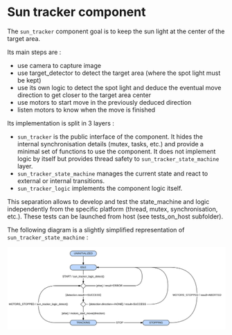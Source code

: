 # Sun tracker component

The `sun_tracker` component goal is to keep the sun light at the center of the target area.

Its main steps are :
- use camera to capture image
- use target_detector to detect the target area (where the spot light must be kept)
- use its own logic to detect the spot light and
deduce the eventual move direction to get closer to the target area center
- use motors to start move in the previously deduced direction
- listen motors to know when the move is finished

Its implementation is split in 3 layers :
- `sun_tracker` is the public interface of the component. It hides the internal synchronisation details
(mutex, tasks, etc.) and provide a minimal set of functions to use the component.
It does not implement logic by itself but provides thread safety to `sun_tracker_state_machine` layer.
- `sun_tracker_state_machine` manages the current state and react to external or internal transitions.
- `sun_tracker_logic` implements the component logic itself.

This separation allows to develop and test the state_machine and logic independently from the specific
platform (thread, mutex, synchronisation, etc.). These tests can be launched from host (see tests_on_host subfolder).

The following diagram is a slightly simplified representation of `sun_tracker_state_machine` :

![State machine](doc/sun_tracker_state_machine.svg)
